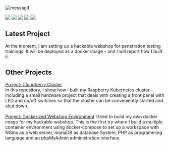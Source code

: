 ![messagif](https://user-images.githubusercontent.com/12532513/151534208-7b6376cf-e067-4eb5-a2db-e25843ef36ec.gif)

![](https://github-profile-summary-cards.vercel.app/api/cards/profile-details?username=jegali&theme=vue)
![](https://github-profile-summary-cards.vercel.app/api/cards/repos-per-language?username=jegali&theme=default)
![](https://github-profile-summary-cards.vercel.app/api/cards/most-commit-language?username=jegali&theme=default)
![](https://github-profile-summary-cards.vercel.app/api/cards/stats?username=jegali&theme=default)
![](https://github-profile-summary-cards.vercel.app/api/cards/productive-time?username=jegali&theme=default)

## Latest Project
At the moment, I am setting up a hackable webshop for penetration testing trainings. It will be deployed as a docker image - and I will report how I built it.

## Other Projects
[Project: Cloudberry Cluster](https://github.com/jegali/Cloudberry-Cluster) <br/>
In this repository, I show how I built my Raspberry Kubernetes cluster - including a small hardware project that deals with creating a front panel with LED and on/off switches so that the cluster can be conveniently started and shut down. <br/><br/>
[Project: Dockerized Webshop Environment](https://github.com/jegali/docker-nginx-mysql-php-phpmyadmin)
I tried to build my own docker image for my hackable webshop. This is the first try where I build a multiple container environment using docker-compose to set up a workspace with NGinx as a web server, mariaDB as database System, PHP as programming language and an phpMyAdmin administration interface.
